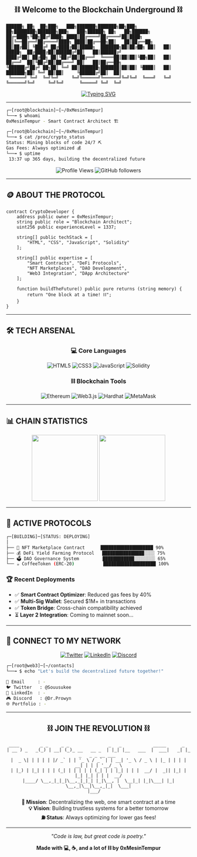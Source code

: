 <h2 align="center">⛓️ Welcome to the Blockchain Underground ⛓️</h2>

```
██████╗ ██╗  ██╗███╗   ███╗███████╗███████╗██╗███╗   ██╗████████╗███████╗███╗   ███╗██████╗ ██╗   ██╗██████╗ 
██╔═████╗╚██╗██╔╝████╗ ████║██╔════╝██╔════╝██║████╗  ██║╚══██╔══╝██╔════╝████╗ ████║██╔══██╗██║   ██║██╔══██╗
██║██╔██║ ╚███╔╝ ██╔████╔██║█████╗  ███████╗██║██╔██╗ ██║   ██║   █████╗  ██╔████╔██║██████╔╝██║   ██║██████╔╝
████╔╝██║ ██╔██╗ ██║╚██╔╝██║██╔══╝  ╚════██║██║██║╚██╗██║   ██║   ██╔══╝  ██║╚██╔╝██║██╔═══╝ ██║   ██║██╔══██╗
╚██████╔╝██╔╝ ██╗██║ ╚═╝ ██║███████╗███████║██║██║ ╚████║   ██║   ███████╗██║ ╚═╝ ██║██║     ╚██████╔╝██║  ██║
 ╚═════╝ ╚═╝  ╚═╝╚═╝     ╚═╝╚══════╝╚══════╝╚═╝╚═╝  ╚═══╝   ╚═╝   ╚══════╝╚═╝     ╚═╝╚═╝      ╚═════╝ ╚═╝  ╚═╝
```

<div align="center">

[![Typing SVG](https://readme-typing-svg.demolab.com?font=Fira+Code&weight=600&size=32&duration=2000&pause=500&color=FFD700&background=000000FF&center=true&vCenter=true&multiline=false&width=500&height=80&lines=0xMesinTempur;Web3+Builder+⛓️;Smart+Contracts+💎;DeFi+Protocol+🚀)](https://github.com/0xMesinTempur)

</div>

---

```bash
┌─[root@blockchain]─[~/0xMesinTempur]
└──╼ $ whoami
0xMesinTempur - Smart Contract Architect 🏗️

┌─[root@blockchain]─[~/0xMesinTempur] 
└──╼ $ cat /proc/crypto_status
Status: Mining blocks of code 24/7 ⛏️
Gas Fees: Always optimized 💰
└──╼ $ uptime
 13:37 up 365 days, building the decentralized future
```

<div align="center">

![Profile Views](https://komarev.com/ghpvc/?username=0xMesinTempur&color=yellow&style=flat-square&label=WALLET+VIEWS)
![GitHub followers](https://img.shields.io/github/followers/0xMesinTempur?color=yellow&logo=github&style=flat-square&label=HODLERS)

</div>

---

## 🪙 ABOUT THE PROTOCOL

```solidity
contract CryptoDeveloper {
    address public owner = 0xMesinTempur;
    string public role = "Blockchain Architect";
    uint256 public experienceLevel = 1337;
    
    string[] public techStack = [
        "HTML", "CSS", "JavaScript", "Solidity"
    ];
    
    string[] public expertise = [
        "Smart Contracts", "DeFi Protocols", 
        "NFT Marketplaces", "DAO Development",
        "Web3 Integration", "DApp Architecture"
    ];
    
    function buildTheFuture() public pure returns (string memory) {
        return "One block at a time! ⛓️";
    }
}
```

---

## 🛠️ TECH ARSENAL

<div align="center">

### 💻 Core Languages
![HTML5](https://img.shields.io/badge/HTML5-E34F26?style=for-the-badge&logo=html5&logoColor=white)
![CSS3](https://img.shields.io/badge/CSS3-1572B6?style=for-the-badge&logo=css3&logoColor=white)
![JavaScript](https://img.shields.io/badge/JavaScript-F7DF1E?style=for-the-badge&logo=javascript&logoColor=black)
![Solidity](https://img.shields.io/badge/Solidity-363636?style=for-the-badge&logo=solidity&logoColor=white)

### ⛓️ Blockchain Tools
![Ethereum](https://img.shields.io/badge/Ethereum-3C3C3D?style=for-the-badge&logo=ethereum&logoColor=white)
![Web3.js](https://img.shields.io/badge/Web3.js-F16822?style=for-the-badge&logo=web3.js&logoColor=white)
![Hardhat](https://img.shields.io/badge/Hardhat-FFF100?style=for-the-badge&logo=hardhat&logoColor=black)
![MetaMask](https://img.shields.io/badge/MetaMask-F6851B?style=for-the-badge&logo=metamask&logoColor=white)

</div>

---

## 📊 CHAIN STATISTICS

<div align="center">

<img height="180em" src="https://github-readme-stats.vercel.app/api?username=0xMesinTempur&show_icons=true&theme=dark&include_all_commits=true&count_private=true&hide_border=true&bg_color=0d1117&title_color=FFD700&text_color=ffffff&icon_color=FFD700"/>

<img height="180em" src="https://github-readme-stats.vercel.app/api/top-langs/?username=0xMesinTempur&layout=compact&langs_count=4&theme=dark&hide_border=true&bg_color=0d1117&title_color=FFD700&text_color=ffffff"/>

</div>

---

## 🚀 ACTIVE PROTOCOLS

```bash
┌─[BUILDING]─[STATUS: DEPLOYING]
│
├── 🏪 NFT Marketplace Contract      ████████████████████ 90%
├── 💰 DeFi Yield Farming Protocol   ████████████████░░░░ 75%
├── 🗳️ DAO Governance System         ████████████░░░░░░░░ 65%
└── ☕ CoffeeToken (ERC-20)           ████████████████████ 100%
```

### 🏆 Recent Deployments
- ✅ **Smart Contract Optimizer**: Reduced gas fees by 40%
- ✅ **Multi-Sig Wallet**: Secured $1M+ in transactions
- ✅ **Token Bridge**: Cross-chain compatibility achieved
- ⏳ **Layer 2 Integration**: Coming to mainnet soon...

---

## 📡 CONNECT TO MY NETWORK

<div align="center">

[![Twitter](https://img.shields.io/badge/Twitter-1DA1F2?style=for-the-badge&logo=twitter&logoColor=white)](https://twitter.com/0xMesinTempur)
[![LinkedIn](https://img.shields.io/badge/LinkedIn-0077B5?style=for-the-badge&logo=linkedin&logoColor=white)](https://linkedin.com/in/0xMesinTempur)
[![Discord](https://img.shields.io/badge/Discord-7289DA?style=for-the-badge&logo=discord&logoColor=white)](https://discord.gg/0xMesinTempur)

</div>

```bash
┌─[root@web3]─[~/contacts]
└──╼ $ echo "Let's build the decentralized future together!"

📧 Email     : -
🐦 Twitter   : @Souusukee
💼 LinkedIn  : -
🎮 Discord   : @Dr.Prowyn
🌐 Portfolio : -
```

---

<div align="center">

## ⛓️ JOIN THE REVOLUTION ⛓️

```
 ____        _ _     _ _               _   _            _____      _                  
| __ ) _   _(_) | __| (_)_ __   __ _  | |_| |__   ___  |  ___|   _| |_ _   _ _ __ ___ 
|  _ \| | | | | |/ _` | | '_ \ / _` | | __| '_ \ / _ \ | |_ | | | | __| | | | '__/ _ \
| |_) | |_| | | | (_| | | | | | (_| | | |_| | | |  __/ |  _|| |_| | |_| |_| | | |  __/
|____/ \__,_|_|_|\__,_|_|_| |_|\__, |  \__|_| |_|\___| |_|   \__,_|\__|\__,_|_|  \___|
                               |___/                                                  
```

**🎯 Mission**: Decentralizing the web, one smart contract at a time  
**💡 Vision**: Building trustless systems for a better tomorrow  
**⛽ Status**: Always optimizing for lower gas fees!

---

*"Code is law, but great code is poetry."*

**Made with 💻, ☕, and a lot of ⛓️ by 0xMesinTempur**

</div>
